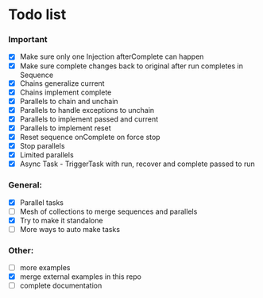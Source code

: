 # Todo list

### Important

- [x] Make sure only one Injection afterComplete can happen
- [x] Make sure complete changes back to original after run completes in Sequence
- [x] Chains generalize current
- [x] Chains implement complete
- [x] Parallels to chain and unchain
- [x] Parallels to handle exceptions to unchain
- [x] Parallels to implement passed and current
- [x] Parallels to implement reset
- [x] Reset sequence onComplete on force stop
- [x] Stop parallels
- [x] Limited parallels
- [x] Async Task - TriggerTask with run, recover and complete passed to run

### General:

- [x] Parallel tasks
- [ ] Mesh of collections to merge sequences and parallels
- [x] Try to make it standalone
- [ ] More ways to auto make tasks

### Other:

- [ ] more examples
- [x] merge external examples in this repo
- [ ] complete documentation
